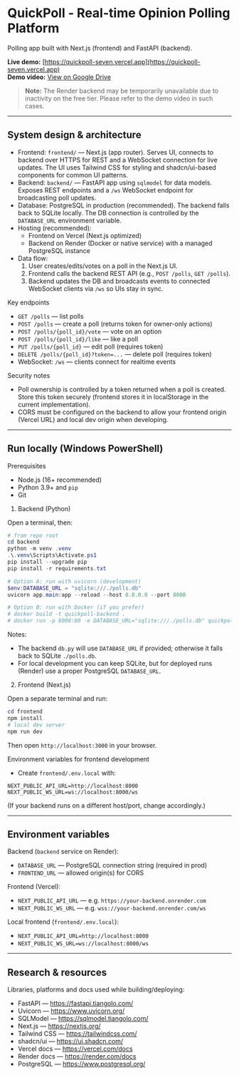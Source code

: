 # QuickPoll - Real-time Opinion Polling Platform

Polling app built with Next.js (frontend) and FastAPI (backend).  

**Live demo:** [https://quickpoll-seven.vercel.app](https://quickpoll-seven.vercel.app)  
**Demo video:** [View on Google Drive](https://drive.google.com/file/d/1BR72VnSfqVSx3ghebKtU84wjdUU-LTtB/view?usp=sharing)

> **Note:** The Render backend may be temporarily unavailable due to inactivity on the free tier. Please refer to the demo video in such cases.

---

## System design & architecture

 - Frontend: `frontend/` — Next.js (app router). Serves UI, connects to backend over HTTPS for REST and a WebSocket connection for live updates. The UI uses Tailwind CSS for styling and shadcn/ui-based components for common UI patterns.
- Backend: `backend/` — FastAPI app using `sqlmodel` for data models. Exposes REST endpoints and a `/ws` WebSocket endpoint for broadcasting poll updates.
- Database: PostgreSQL in production (recommended). The backend falls back to SQLite locally. The DB connection is controlled by the `DATABASE_URL` environment variable.
- Hosting (recommended):
  - Frontend on Vercel (Next.js optimized)
  - Backend on Render (Docker or native service) with a managed PostgreSQL instance
- Data flow:
  1. User creates/edits/votes on a poll in the Next.js UI.
  2. Frontend calls the backend REST API (e.g., `POST /polls`, `GET /polls`).
  3. Backend updates the DB and broadcasts events to connected WebSocket clients via `/ws` so UIs stay in sync.

Key endpoints
- `GET /polls` — list polls
- `POST /polls` — create a poll (returns token for owner-only actions)
- `POST /polls/{poll_id}/vote` — vote on an option
- `POST /polls/{poll_id}/like` — like a poll
- `PUT /polls/{poll_id}` — edit poll (requires token)
- `DELETE /polls/{poll_id}?token=...` — delete poll (requires token)
- WebSocket: `/ws` — clients connect for realtime events

Security notes
- Poll ownership is controlled by a token returned when a poll is created. Store this token securely (frontend stores it in localStorage in the current implementation).
- CORS must be configured on the backend to allow your frontend origin (Vercel URL) and local dev origin when developing.

---

## Run locally (Windows PowerShell)

Prerequisites
- Node.js (16+ recommended)
- Python 3.9+ and `pip`
- Git

1) Backend (Python)

Open a terminal, then:

```powershell
# from repo root
cd backend
python -m venv .venv
.\.venv\Scripts\Activate.ps1
pip install --upgrade pip
pip install -r requirements.txt

# Option A: run with uvicorn (development)
$env:DATABASE_URL = "sqlite:///./polls.db"
uvicorn app.main:app --reload --host 0.0.0.0 --port 8000

# Option B: run with Docker (if you prefer)
# docker build -t quickpoll-backend .
# docker run -p 8000:80 -e DATABASE_URL="sqlite:///./polls.db" quickpoll-backend
```

Notes:
- The backend `db.py` will use `DATABASE_URL` if provided; otherwise it falls back to SQLite `./polls.db`.
- For local development you can keep SQLite, but for deployed runs (Render) use a proper PostgreSQL `DATABASE_URL`.

2) Frontend (Next.js)

Open a separate terminal and run:

```powershell
cd frontend
npm install
# local dev server
npm run dev
```

Then open `http://localhost:3000` in your browser.

Environment variables for frontend development
- Create `frontend/.env.local` with:
```
NEXT_PUBLIC_API_URL=http://localhost:8000
NEXT_PUBLIC_WS_URL=ws://localhost:8000/ws
```

(If your backend runs on a different host/port, change accordingly.)

---

## Environment variables

Backend (`backend` service on Render):
- `DATABASE_URL` — PostgreSQL connection string (required in prod)
- `FRONTEND_URL` — allowed origin(s) for CORS

Frontend (Vercel):
- `NEXT_PUBLIC_API_URL` — e.g. `https://your-backend.onrender.com`
- `NEXT_PUBLIC_WS_URL` — e.g. `wss://your-backend.onrender.com/ws`

Local frontend (`frontend/.env.local`):
- `NEXT_PUBLIC_API_URL=http://localhost:8000`
- `NEXT_PUBLIC_WS_URL=ws://localhost:8000/ws`


---

## Research & resources

Libraries, platforms and docs used while building/deploying:
- FastAPI — https://fastapi.tiangolo.com/
- Uvicorn — https://www.uvicorn.org/
- SQLModel — https://sqlmodel.tiangolo.com/
- Next.js — https://nextjs.org/
- Tailwind CSS — https://tailwindcss.com/
- shadcn/ui — https://ui.shadcn.com/
- Vercel docs — https://vercel.com/docs
- Render docs — https://render.com/docs
- PostgreSQL — https://www.postgresql.org/
